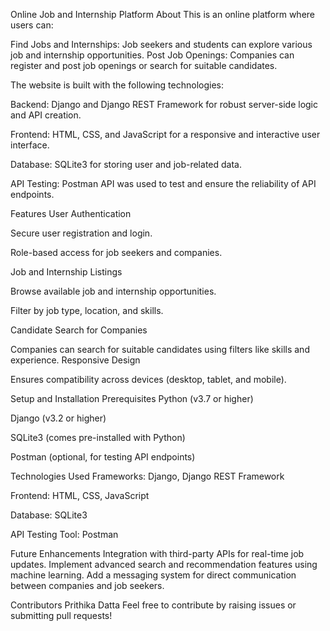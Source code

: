 Online Job and Internship Platform
About
This is an online platform where users can:

Find Jobs and Internships: Job seekers and students can explore various job and internship opportunities.
Post Job Openings: Companies can register and post job openings or search for suitable candidates.




The website is built with the following technologies:

Backend: Django and Django REST Framework for robust server-side logic and API creation.


Frontend: HTML, CSS, and JavaScript for a responsive and interactive user interface.



Database: SQLite3 for storing user and job-related data.


API Testing: Postman API was used to test and ensure the reliability of API endpoints.



Features
User Authentication

Secure user registration and login.

Role-based access for job seekers and companies.

Job and Internship Listings

Browse available job and internship opportunities.

Filter by job type, location, and skills.

Candidate Search for Companies

Companies can search for suitable candidates using filters like skills and experience.
Responsive Design

Ensures compatibility across devices (desktop, tablet, and mobile).



Setup and Installation
Prerequisites
Python (v3.7 or higher)

Django (v3.2 or higher)

SQLite3 (comes pre-installed with Python)

Postman (optional, for testing API endpoints)



Technologies Used
Frameworks: Django, Django REST Framework

Frontend: HTML, CSS, JavaScript

Database: SQLite3

API Testing Tool: Postman


Future Enhancements
Integration with third-party APIs for real-time job updates.
Implement advanced search and recommendation features using machine learning.
Add a messaging system for direct communication between companies and job seekers.


Contributors
Prithika Datta
Feel free to contribute by raising issues or submitting pull requests!
